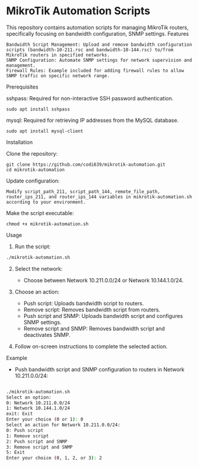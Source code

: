 # MikroTik Automation Scripts

This repository contains automation scripts for managing MikroTik routers, specifically focusing on bandwidth configuration, SNMP settings.
Features

    Bandwidth Script Management: Upload and remove bandwidth configuration scripts (bandwidth-10-211.rsc and bandwidth-10-144.rsc) to/from MikroTik routers in specified networks.
    SNMP Configuration: Automate SNMP settings for network supervision and management.
    Firewall Rules: Example included for adding firewall rules to allow SNMP traffic on specific network range.

Prerequisites

sshpass: Required for non-interactive SSH password authentication.

    sudo apt install sshpass

mysql: Required for retrieving IP addresses from the MySQL database.

    sudo apt install mysql-client

Installation

Clone the repository:

    git clone https://github.com/codi639/mikrotik-automation.git
    cd mikrotik-automation

Update configuration:

    Modify script_path_211, script_path_144, remote_file_path, router_ips_211, and router_ips_144 variables in mikrotik-automation.sh according to your environment.

Make the script executable:

    chmod +x mikrotik-automation.sh

Usage

1. Run the script:

```bash
./mikrotik-automation.sh
```

2. Select the network:
   - Choose between Network 10.211.0.0/24 or Network 10.144.1.0/24.

3. Choose an action:
   - Push script: Uploads bandwidth script to routers.
   - Remove script: Removes bandwidth script from routers.
   - Push script and SNMP: Uploads bandwidth script and configures SNMP settings.
   - Remove script and SNMP: Removes bandwidth script and deactivates SNMP.

4. Follow on-screen instructions to complete the selected action.

Example

- Push bandwidth script and SNMP configuration to routers in Network 10.211.0.0/24:

```bash

./mikrotik-automation.sh
Select an option:
0: Network 10.211.0.0/24
1: Network 10.144.1.0/24
exit: Exit
Enter your choice (0 or 1): 0
Select an action for Network 10.211.0.0/24:
0: Push script
1: Remove script
2: Push script and SNMP
3: Remove script and SNMP
5: Exit
Enter your choice (0, 1, 2, or 3): 2
```
